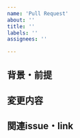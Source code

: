 ```yaml
---
name: 'Pull Request'
about: ''
title: ''
labels: ''
assignees: ''

---
```


## 背景・前提


## 変更内容


## 関連issue・link
